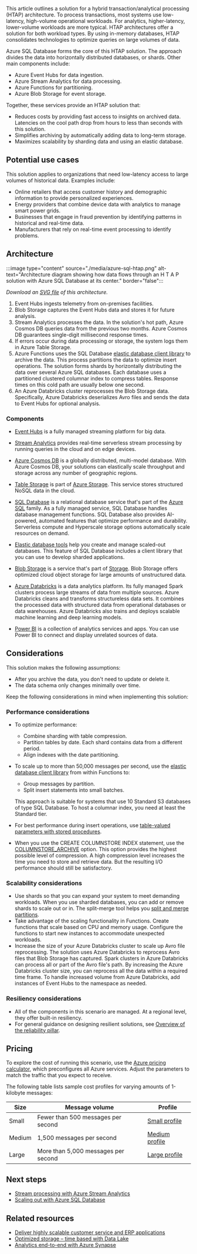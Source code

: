This article outlines a solution for a hybrid transaction/analytical processing (HTAP) architecture. To process transactions, most systems use low-latency, high-volume operational workloads. For analytics, higher-latency, lower-volume workloads are more typical. HTAP architectures offer a solution for both workload types. By using in-memory databases, HTAP consolidates technologies to optimize queries on large volumes of data.

Azure SQL Database forms the core of this HTAP solution. The approach divides the data into horizontally distributed databases, or shards. Other main components include:

- Azure Event Hubs for data ingestion.
- Azure Stream Analytics for data processing.
- Azure Functions for partitioning.
- Azure Blob Storage for event storage.

Together, these services provide an HTAP solution that:

- Reduces costs by providing fast access to insights on archived data. Latencies on the cool path  drop from hours to less than seconds with this solution.
- Simplifies archiving by automatically adding data to long-term storage.
- Maximizes scalability by sharding data and using an elastic database.

## Potential use cases

This solution applies to organizations that need low-latency access to large volumes of historical data. Examples include:

- Online retailers that access customer history and demographic information to provide personalized experiences.
- Energy providers that combine device data with analytics to manage smart power grids.
- Businesses that engage in fraud prevention by identifying patterns in historical and real-time data.
- Manufacturers that rely on real-time event processing to identify problems.

## Architecture

:::image type="content" source="./media/azure-sql-htap.png" alt-text="Architecture diagram showing how data flows through an H T A P solution with Azure SQL Database at its center." border="false":::

*Download an [SVG file][SVG file of architecture diagram] of this architecture.*

1. Event Hubs ingests telemetry from on-premises facilities.
1. Blob Storage captures the Event Hubs data and stores it for future analysis.
1. Stream Analytics processes the data. In the solution's hot path, Azure Cosmos DB queries data from the previous two months. Azure Cosmos DB guarantees single-digit millisecond response times.
1. If errors occur during data processing or storage, the system logs them in Azure Table Storage.
1. Azure Functions uses the SQL Database [elastic database client library][Building scalable cloud databases] to archive the data. This process partitions the data to optimize insert operations. The solution forms shards by horizontally distributing the data over several Azure SQL databases. Each database uses a partitioned clustered columnar index to compress tables. Response times on this cold path are usually below one second.
1. An Azure Databricks cluster reprocesses the Blob Storage data. Specifically, Azure Databricks deserializes Avro files and sends the data to Event Hubs for optional analysis.

### Components

- [Event Hubs][Event Hubs] is a fully managed streaming platform for big data.

- [Stream Analytics][Azure Stream Analytics] provides real-time serverless stream processing by running queries in the cloud and on edge devices.

- [Azure Cosmos DB][Azure Cosmos DB] is a globally distributed, multi-model database. With Azure Cosmos DB, your solutions can elastically scale throughput and storage across any number of geographic regions.

- [Table Storage][Table storage] is part of [Azure Storage][Azure Storage documentation]. This service stores structured NoSQL data in the cloud.

- [SQL Database][Azure SQL Database] is a relational database service that's part of the [Azure SQL][Azure SQL] family. As a fully managed service, SQL Database handles database management functions. SQL Database also provides AI-powered, automated features that optimize performance and durability. Serverless compute and Hyperscale storage options automatically scale resources on demand.

- [Elastic database tools][Get started with Elastic Database Tools] help you create and manage scaled-out databases. This feature of SQL Database includes a client library that you can use to develop sharded applications.

- [Blob Storage][Azure Blob Storage] is a service that's part of [Storage][Azure Storage documentation]. Blob Storage offers optimized cloud object storage for large amounts of unstructured data.

- [Azure Databricks][Azure Databricks] is a data analytics platform. Its fully managed Spark clusters process large streams of data from multiple sources. Azure Databricks cleans and transforms structureless data sets. It combines the processed data with structured data from operational databases or data warehouses. Azure Databricks also trains and deploys scalable machine learning and deep learning models.

- [Power BI][Power BI] is a collection of analytics services and apps. You can use Power BI to connect and display unrelated sources of data.

## Considerations

This solution makes the following assumptions:

- After you archive the data, you don't need to update or delete it.
- The data schema only changes minimally over time.

Keep the following considerations in mind when implementing this solution:

### Performance considerations

- To optimize performance:

  - Combine sharding with table compression.
  - Partition tables by date. Each shard contains data from a different period.
  - Align indexes with the date partitioning.

- To scale up to more than 50,000 messages per second, use the [elastic database client library][Building scalable cloud databases] from within Functions to:

  - Group messages by partition.
  - Split insert statements into small batches.

  This approach is suitable for systems that use 10 Standard S3 databases of type SQL Database. To host a columnar index, you need at least the Standard tier.

- For best performance during insert operations, use [table-valued parameters with stored procedures][Use Table-Valued Parameters (Database Engine)].
- When you use the CREATE COLUMNSTORE INDEX statement, use the [COLUMNSTORE_ARCHIVE][CREATE COLUMNSTORE INDEX - DATA_COMPRESSION option] option. This option provides the highest possible level of compression. A high compression level increases the time you need to store and retrieve data. But the resulting I/O performance should still be satisfactory.

### Scalability considerations

- Use shards so that you can expand your system to meet demanding workloads. When you use sharded databases, you can add or remove shards to scale out or in. The split-merge tool helps you [split and merge partitions][Deploy a split-merge service to move data between sharded databases].
- Take advantage of the scaling functionality in Functions. Create functions that scale based on CPU and memory usage. Configure the functions to start new instances to accommodate unexpected workloads.
- Increase the size of your Azure Databricks cluster to scale up Avro file reprocessing. The solution uses Azure Databricks to reprocess Avro files that Blob Storage has captured. Spark clusters in Azure Databricks can process all or part of the Avro file's path. By increasing the Azure Databricks cluster size, you can reprocess all the data within a required time frame. To handle increased volume from Azure Databricks, add instances of Event Hubs to the namespace as needed.

### Resiliency considerations

- All of the components in this scenario are managed. At a regional level, they offer built-in resiliency.
- For general guidance on designing resilient solutions, see [Overview of the reliability pillar][Overview of the reliability pillar].

## Pricing

To explore the cost of running this scenario, use the [Azure pricing calculator][Azure pricing calculator], which preconfigures all Azure services. Adjust the parameters to match the traffic that you expect to receive.

The following table lists sample cost profiles for varying amounts of 1-kilobyte messages:

|Size | Message volume | Profile |
|---|---|---|
| Small | Fewer than 500 messages per second | [Small profile][Small cost profile] |
| Medium | 1,500 messages per second | [Medium profile][Medium cost profile] |
| Large | More than 5,000 messages per second | [Large profile][Large cost profile] |

## Next steps

- [Stream processing with Azure Stream Analytics][Stream processing with Azure Stream Analytics]
- [Scaling out with Azure SQL Database][Scaling out with Azure SQL Database]

## Related resources

- [Deliver highly scalable customer service and ERP applications][Deliver highly scalable customer service and ERP applications]
- [Optimized storage – time based with Data Lake][Optimized storage – time based with Data Lake]
- [Analytics end-to-end with Azure Synapse][Analytics end-to-end with Azure Synapse]

[Azure Blob Storage]: https://azure.microsoft.com/services/storage/blobs
[Azure Cosmos DB]: https://azure.microsoft.com/services/cosmos-db
[Azure Databricks]: https://azure.microsoft.com/services/databricks
[Analytics end-to-end with Azure Synapse]: ../dataplate2e/data-platform-end-to-end.yml
[Azure pricing calculator]: https://azure.microsoft.com/pricing/calculator
[Azure SQL]: https://azure.microsoft.com/products/azure-sql
[Azure SQL Database]: https://azure.microsoft.com/products/azure-sql/database
[Azure Storage documentation]: /azure/storage
[Azure Stream Analytics]: https://azure.microsoft.com/services/stream-analytics
[Building scalable cloud databases]: /azure/azure-sql/database/elastic-database-client-library#client-capabilities
[CREATE COLUMNSTORE INDEX - DATA_COMPRESSION option]: /sql/t-sql/statements/create-columnstore-index-transact-sql?view=sql-server-ver15#data_compression--columnstore--columnstore_archive
[Deliver highly scalable customer service and ERP applications]: ../../solution-ideas/articles/erp-customer-service.yml
[Deploy a split-merge service to move data between sharded databases]: /azure/azure-sql/database/elastic-scale-configure-deploy-split-and-merge
[Event Hubs]: https://azure.microsoft.com/services/event-hubs
[Get started with Elastic Database Tools]: /azure/azure-sql/database/elastic-scale-get-started
[Large cost profile]: https://azure.com/e/0d1106de9a5e428a83bcdcb4440e0ea4
[Medium cost profile]: https://azure.com/e/1fafd04b0a3f4896873550e16eef19ab
[Optimized storage – time based with Data Lake]: ../../solution-ideas/articles/optimized-storage-time-based-data-lake.yml
[Overview of the reliability pillar]: /azure/architecture/framework/resiliency/overview.md
[Power BI]: https://powerbi.microsoft.com
[Scaling out with Azure SQL Database]: /azure/azure-sql/database/elastic-scale-introduction
[Small cost profile]: https://azure.com/e/48812c1a50dd4415a005d8c9bc620a30
[Stream processing with Azure Stream Analytics]: ../../reference-architectures/data/stream-processing-stream-analytics.yml
[SVG file of architecture diagram]: ./media/azure-sql-htap.svg
[Table storage]: https://azure.microsoft.com/services/storage/tables
[Use Table-Valued Parameters (Database Engine)]: /sql/relational-databases/tables/use-table-valued-parameters-database-engine?view=sql-server-ver15#Benefits
